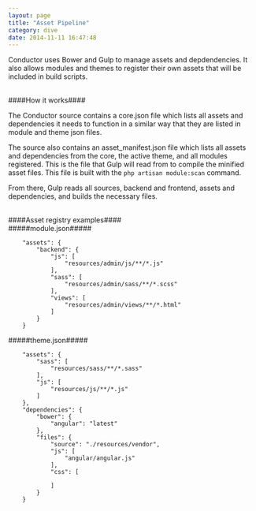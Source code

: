 ```yaml
---
layout: page
title: "Asset Pipeline"
category: dive
date: 2014-11-11 16:47:48
---
```


Conductor uses Bower and Gulp to manage assets and depdendencies. It also allows modules and themes to register their own assets that will be included 
in build scripts.

<br />
####How it works####

The Conductor source contains a core.json file which lists all assets and dependencies it needs to function in a similar way that they are listed in 
module and theme json files. 

The source also contains an asset_manifest.json file which lists all assets and dependencies from the core, the active theme, and all modules registered. This
is the file that Gulp will read from to compile the minified asset files. This file is built with the ``` php artisan module:scan ``` command. 

From there, Gulp reads all sources, backend and frontend, assets and dependencies, and builds the necessary files. 

<br />
####Asset registry examples####
<br />
#####module.json#####

```
    "assets": {
        "backend": {
            "js": [
                "resources/admin/js/**/*.js"
            ],
            "sass": [
                "resources/admin/sass/**/*.scss"
            ],
            "views": [
                "resources/admin/views/**/*.html"
            ]
        }
    }
```

#####theme.json#####

```
    "assets": {
        "sass": [
            "resources/sass/**/*.sass"
        ],
        "js": [
            "resources/js/**/*.js"
        ]
    },
    "dependencies": {
        "bower": {
            "angular": "latest"
        },
        "files": {
            "source": "./resources/vendor",
            "js": [
                "angular/angular.js"
            ],
            "css": [

            ]
        }
    }
```